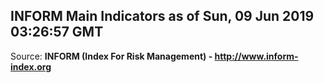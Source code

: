 ## INFORM Main Indicators as of Sun, 09 Jun 2019 03:26:57 GMT

Source: **INFORM (Index For Risk Management) - http://www.inform-index.org**